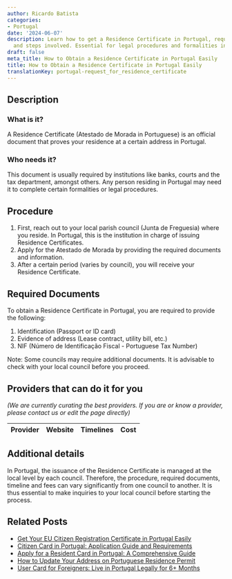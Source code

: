 ```yaml
---
author: Ricardo Batista
categories:
- Portugal
date: '2024-06-07'
description: Learn how to get a Residence Certificate in Portugal, required documents,
  and steps involved. Essential for legal procedures and formalities in Portugal.
draft: false
meta_title: How to Obtain a Residence Certificate in Portugal Easily
title: How to Obtain a Residence Certificate in Portugal Easily
translationKey: portugal-request_for_residence_certificate
---
```


## Description
### What is it?
A Residence Certificate (Atestado de Morada in Portuguese) is an official document that proves your residence at a certain address in Portugal.
### Who needs it?
This document is usually required by institutions like banks, courts and the tax department, amongst others. Any person residing in Portugal may need it to complete certain formalities or legal procedures.

## Procedure
1. First, reach out to your local parish council (Junta de Freguesia) where you reside. In Portugal, this is the institution in charge of issuing Residence Certificates.
2. Apply for the Atestado de Morada by providing the required documents and information.
3. After a certain period (varies by council), you will receive your Residence Certificate.

## Required Documents
To obtain a Residence Certificate in Portugal, you are required to provide the following:

1. Identification (Passport or ID card)
2. Evidence of address (Lease contract, utility bill, etc.)
3. NIF (Número de Identificação Fiscal - Portuguese Tax Number)

Note: Some councils may require additional documents. It is advisable to check with your local council before you proceed.

## Providers that can do it for you

_(We are currently curating the best providers. If you are or know a provider, please contact us or edit the page directly)_

| Provider        |     Website     |     Timelines    |       Cost      |
| --------------- | --------------- |  :-------------: | :-------------: |

## Additional details
In Portugal, the issuance of the Residence Certificate is managed at the local level by each council. Therefore, the procedure, required documents, timeline and fees can vary significantly from one council to another. It is thus essential to make inquiries to your local council before starting the process.


## Related Posts

- [Get Your EU Citizen Registration Certificate in Portugal Easily](https://tramitit.com/guides/portugal/request_for_registration_certificate_for_eu_citizen/)
- [Citizen Card in Portugal: Application Guide and Requirements](https://tramitit.com/guides/portugal/request_for_citizen_card/)
- [Apply for a Resident Card in Portugal: A Comprehensive Guide](https://tramitit.com/guides/portugal/request_for_resident_card_for_foreign_citizens/)
- [How to Update Your Address on Portuguese Residence Permit](https://tramitit.com/guides/portugal/change_of_address_on_residence_permit/)
- [User Card for Foreigners: Live in Portugal Legally for 6+ Months](https://tramitit.com/guides/portugal/request_for_user_card_for_foreigners/)